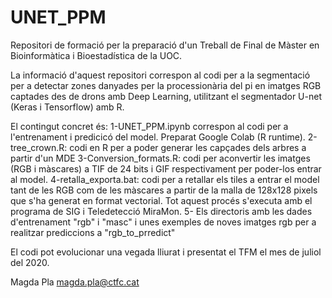 # UNET_PPM
Repositori de formació per la preparació d'un Treball de Final de Màster en Bioinformàtica i Bioestadística de la UOC.

La informació d'aquest repositori correspon al codi per a la segmentació per a detectar zones danyades per la processionària del pi en imatges RGB captades des de drons amb Deep Learning, utilitzant el segmentador U-net (Keras i Tensorflow) amb R.

El contingut concret és:
1-UNET_PPM.ipynb correspon al codi per a l'entrenament i predicicó del model. Preparat Google Colab (R runtime). 
2-tree_crown.R: codi en R per a poder generar les capçades dels arbres a partir d'un MDE 
3-Conversion_formats.R: codi per aconvertir les imatges (RGB i màscares) a TIF de 24 bits i GIF respectivament per poder-los entrar al model. 
4-retalla_exporta.bat: codi per a retallar els tiles a entrar el model tant de les RGB com de les màscares a partir de la malla de 128x128 pixels que s'ha generat en format vectorial. Tot aquest procés s'executa amb el programa de SIG i Teledetecció MiraMon.
5- Els directoris amb les dades d'entrenament "rgb" i "masc" i unes exemples de noves imatges rgb per a realitzar prediccions a "rgb_to_prredict"

El codi pot evolucionar una vegada lliurat i presentat el TFM el mes de juliol del 2020.

Magda Pla
magda.pla@ctfc.cat

